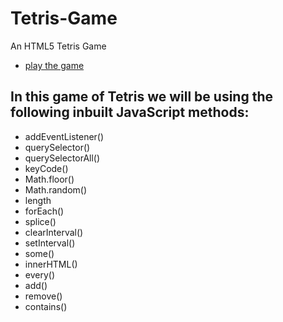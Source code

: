 # Tetris-Game

An HTML5 Tetris Game

 * [play the game](http://codeincomplete.com/projects/tetris/)


## In this game of Tetris we will be using the following inbuilt JavaScript methods:

* addEventListener()
* querySelector()
* querySelectorAll()
* keyCode()
* Math.floor()
* Math.random()
* length
* forEach()
* splice()
* clearInterval()
* setInterval()
* some()
* innerHTML()
* every()
* add()
* remove()
* contains()
